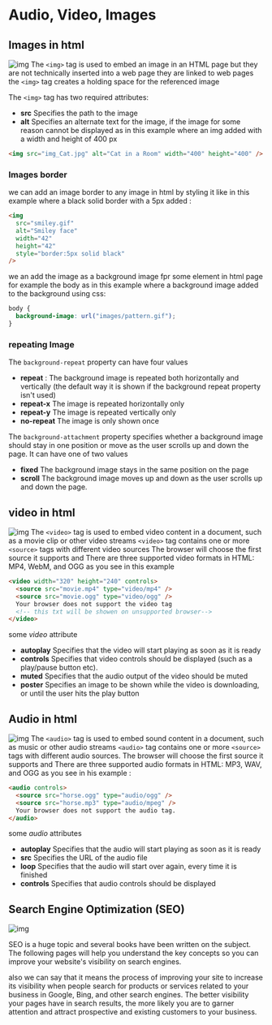 # Audio, Video, Images

## Images in html

![img](https://blog.techiehunter.org/wp-content/uploads/2018/08/59535_1f48_6.jpg)
The `<img>` tag is used to embed an image in an HTML page but they are not technically inserted into a web page they are linked to web pages the `<img>` tag creates a holding space for the referenced image

The `<img>` tag has two required attributes:

- **src** Specifies the path to the image
- **alt** Specifies an alternate text for the image, if the image for some reason cannot be displayed as in this example where an img added with a width and height of 400 px

```html
<img src="img_Cat.jpg" alt="Cat in a Room" width="400" height="400" />
```

### Images border

we can add an image border to any image in html by styling it like in this example where a black solid border with a 5px added :

```html
<img
  src="smiley.gif"
  alt="Smiley face"
  width="42"
  height="42"
  style="border:5px solid black"
/>
```

we an add the image as a background image fpr some element in html page for example the body as in this example where a background image added to the background using css:

```css
body {
  background-image: url("images/pattern.gif");
}
```

### repeating Image

The `background-repeat` property can have four values

- **repeat** : The background image is repeated both horizontally and vertically (the default way it is shown if the background repeat property isn't used)
- **repeat-x** The image is repeated horizontally only
- **repeat-y** The image is repeated vertically only
- **no-repeat** The image is only shown once

The `background-attachment` property specifies whether a background image should stay in one position or move as the user scrolls up and down the page. It can have one of two values

- **fixed** The background image stays in the same position on the page
- **scroll** The background image moves up and down as the user scrolls up and down the page.

## video in html

![img](https://www.wowza.com/wp-content/uploads/Top-HTML5-Video-Players_BlogThumbnail-690x350-1.jpg)
The `<video>` tag is used to embed video content in a document, such as a movie clip or other video streams `<video>` tag contains one or more `<source>` tags with different video sources The browser will choose the first source it supports and There are three supported video formats in HTML: MP4, WebM, and OGG as you see in this example

```html
<video width="320" height="240" controls>
  <source src="movie.mp4" type="video/mp4" />
  <source src="movie.ogg" type="video/ogg" />
  Your browser does not support the video tag
  <!-- this txt will be showen on unsupported browser-->
</video>
```

some _video_ attribute

- **autoplay** Specifies that the video will start playing as soon as it is ready
- **controls** Specifies that video controls should be displayed (such as a play/pause button etc).
- **muted** Specifies that the audio output of the video should be muted
- **poster** Specifies an image to be shown while the video is downloading, or until the user hits the play button

## Audio in html

![img](https://res.cloudinary.com/practicaldev/image/fetch/s--MA5hKls8--/c_limit%2Cf_auto%2Cfl_progressive%2Cq_auto%2Cw_880/https://dev-to-uploads.s3.amazonaws.com/i/wh2li7815smb450m1c19.png)
The `<audio>` tag is used to embed sound content in a document, such as music or other audio streams `<audio>` tag contains one or more `<source>` tags with different audio sources. The browser will choose the first source it supports and There are three supported audio formats in HTML: MP3, WAV, and OGG as you see in his example :

```html
<audio controls>
  <source src="horse.ogg" type="audio/ogg" />
  <source src="horse.mp3" type="audio/mpeg" />
  Your browser does not support the audio tag.
</audio>
```

some _audio_ attributes

- **autoplay** Specifies that the audio will start playing as soon as it is ready
- **src** Specifies the URL of the audio file
- **loop** Specifies that the audio will start over again, every time it is finished
- **controls** Specifies that audio controls should be displayed

## Search Engine Optimization (SEO)

![img](https://www.oberlo.com/media/1603954182-seo-article-header.png)

SEO is a huge topic and several books have been written on the subject. The following pages will help you understand the key concepts so you can improve your website's visibility on search engines.

also we can say that it means the process of improving your site to increase its visibility when people search for products or services related to your business in Google, Bing, and other search engines. The better visibility your pages have in search results, the more likely you are to garner attention and attract prospective and existing customers to your business.
